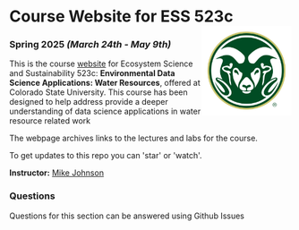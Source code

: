 # Course Website for ESS 523c <img src="docs/csu-rams-logo.png" width=160 height = 160 align="right" />

### Spring 2025 *(March 24th - May 9th)*

This is the course [website](https://mikejohnson51.github.io/csu-ess-523c) for Ecosystem Science and Sustainability 523c: **Environmental Data Science Applications: Water Resources**, offered at Colorado State University. This course has been designed to help address provide a deeper understanding of data science applications in water resource related work

The webpage archives links to the lectures and labs for the course.

To get updates to this repo you can 'star' or 'watch'.

**Instructor:** [Mike Johnson](http://mikejohnson51.github.io/)

### Questions

Questions for this section can be answered using Github Issues